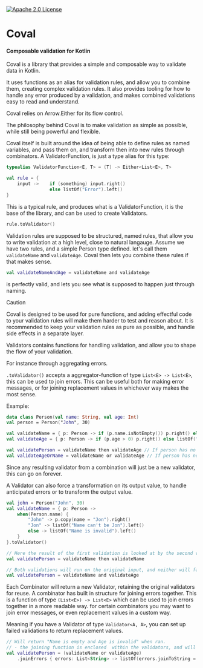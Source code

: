 [![Apache 2.0 License](https://img.shields.io/badge/license-Apache%202.0-blue.svg)](https://github.com/OleBerg1/Coval/blob/main/LICENSE)
# Coval
#### Composable validation for Kotlin 

Coval is a library that provides a simple and composable way to validate data in Kotlin.

It uses functions as an alias for validation rules, and allow you to combine them, creating complex validation rules.
It also provides tooling for how to handle any error produced by a validation, and makes combined validations easy to read and understand.

Coval relies on Arrow.Either for its flow control.

The philosophy behind Coval is to make validation as simple as possible, while still being powerful and flexible.

Coval itself is built around the idea of being able to define rules as named variables, and pass them on, and transform then into new rules through combinators.
A ValidatorFunction, is just a type alias for this type:
```kotlin
typealias ValidatorFunction<E, T> = (T) -> Either<List<E>, T>

val rule = {
    input ->    if (something) input.right() 
                else listOf("Error").left() 
}
```
This is a typical rule, and produces what is a ValidatorFunction, it is the base of the library, and can be used to create Validators.
```kotlin
rule.toValidator()
```

Validation rules are supposed to be structured, named rules, that allow you to write validation at a high level, close to natural langauge.
Assume we have two rules, and a simple Person type defined. let's call them `validateName` and `validateAge`. Coval then lets you combine these rules if that makes sense.
```kotlin
val validateNameAndAge = validateName and validateAge
```

is perfectly valid, and lets you see what is supposed to happen just through naming.

> [!CAUTION]
> Coval is designed to be used for pure functions, and adding effectful code to your validation rules will make them harder to test and reason about.
> It is recommended to keep your validation rules as pure as possible, and handle side effects in a separate layer.

Validators contains functions for handling validation, and allow you to shape the flow of your validation.

For instance through aggregating errors.

`.toValidator()` accepts a aggregator-function of type `List<E> -> List<E>`, this can be used to join errors.
This can be useful both for making error messages, or for joining replacement values in whichever way makes the most sense.



Example:
```kotlin
data class Person(val name: String, val age: Int)
val person = Person("John", 30)

val validateName = { p: Person -> if (p.name.isNotEmpty()) p.right() else listOf("Name is empty").left() }.toValidator()
val validateAge = { p: Person -> if (p.age > 0) p.right() else listOf("Age is invalid").left() }.toValidator()

val validatePerson = validateName then validateAge // If person has no name, age is not validated
val validateAgeOrName = validateName or validateAge // If person has no name, age is validated
```

Since any resulting validator from a combination will just be a new validator, this can go on forever.

A Validator can also force a transformation on its output value, to handle anticipated errors or to transform the output value.

```kotlin
val john = Person("John", 30)
val validateName = { p: Person ->
    when(Person.name) {
        "John" -> p.copy(name = "Jon").right()
        "Jon" -> listOf("Name can't be Jon").left()
        else -> listOf("Name is invalid").left()
    }
}.toValidator()

// Here the result of the first validation is looked at by the second validation, which fails.
val validatePerson = validateName then validateName 

// Both validations will run on the original input, and neither will fail. 
val validatePerson = validateName and validateAge 
```

Each Combinator will return a new Validator, retaining the original validators for reuse.
A combinator has built in structure for joining errors together.
This is a function of type `(List<E>) -> List<E>` which can be used to join errors together in a more readable way.
for certain combinators you may want to join error messages, or even replacement values in a custom way. 

Meaning if you have a Validator of type `Validator<A, A>`, you can set up failed validations to return replacement values.


```kotlin
// Will return "Name is empty and Age is invalid" when ran.
// - the joining function is enclosed  within the validators, and will be called when the validator is run.
val validatePerson = (validateName or validateAge)
    .joinErrors { errors: List<String> -> listOf(errors.joinToString = " and ") }
```